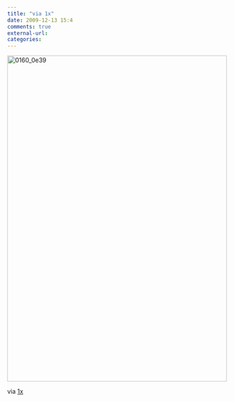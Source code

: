 ```yaml
---
title: "via 1x"
date: 2009-12-13 15:4
comments: true
external-url:
categories:
---
```

[<img src="http://0.asset.soup.io/asset/0585/0160_0e39.jpeg" width="504" height="750" alt="0160_0e39" />][1]

via [1x][2]

  [1]: http://1x.com/OEfullSize/26460-fullsize.jpg
  [2]: http://1x.com/photo/26460/
